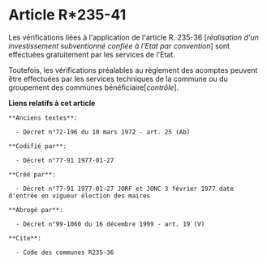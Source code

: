 # Article R*235-41

Les vérifications liées à l'application de l'article R. 235-36 [*réalisation d'un investissement subventionné confiée à
l'Etat par convention*] sont effectuées gratuitement par les services de l'Etat. 

Toutefois, les vérifications préalables au règlement des acomptes peuvent être effectuées par les services techniques de la
commune ou du groupement des communes bénéficiaire[*contrôle*].

**Liens relatifs à cet article**

	**Anciens textes**:

	  - Décret n°72-196 du 10 mars 1972 - art. 25 (Ab)

	**Codifié par**:

	  - Décret n°77-91 1977-01-27

	**Créé par**:

	  - Décret n°77-91 1977-01-27 JORF et JONC 3 février 1977 date d'entrée en vigueur élection des maires

	**Abrogé par**:

	  - Décret n°99-1060 du 16 décembre 1999 - art. 19 (V)

	**Cite**:

	  - Code des communes R235-36
